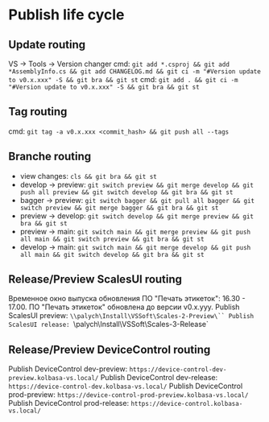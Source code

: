 # Publish life cycle

## Update routing
VS -> Tools -> Version changer
cmd: `git add *.csproj && git add *AssemblyInfo.cs && git add CHANGELOG.md && git ci -m "#Version update to v0.x.xxx" -S && git bra && git st`
cmd: `git add . && git ci -m "#Version update to v0.x.xxx" -S && git bra && git st`

## Tag routing
cmd: `git tag -a v0.x.xxx <commit_hash> && git push all --tags`

## Branche routing
- view changes:       `cls && git bra && git st`
- develop -> preview: `git switch preview && git merge develop && git push all preview && git switch develop && git bra && git st`
- bagger -> preview:  `git switch bagger && git pull all bagger && git switch preview && git merge bagger && git bra && git st`
- preview -> develop: `git switch develop && git merge preview && git bra && git st`
- preview -> main:    `git switch main && git merge preview && git push all main && git switch preview && git bra && git st`
- develop -> main:    `git switch main && git merge develop && git push all main && git switch develop && git bra && git st`

## Release/Preview ScalesUI routing
Временное окно выпуска обновления ПО "Печать этикеток": 16.30 - 17.00.
ПО "Печать этикеток" обновлена до версии v0.x.yyy.
Publish ScalesUI preview: `\\palych\Install\VSSoft\Scales-2-Preview\``
Publish ScalesUI release: `\\palych\Install\VSSoft\Scales-3-Release\`

## Release/Preview DeviceControl routing
Publish DeviceControl dev-preview:  `https://device-control-dev-preview.kolbasa-vs.local/`
Publish DeviceControl dev-release:  `https://device-control-dev.kolbasa-vs.local/`
Publish DeviceControl prod-preview: `https://device-control-prod-preview.kolbasa-vs.local/`
Publish DeviceControl prod-release: `https://device-control.kolbasa-vs.local/`
